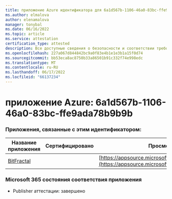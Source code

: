 ```yaml
---
title: приложение Azure идентификатора для 6a1d567b-1106-46a0-83bc-ffe9ada78b9b9b
ms.author: elmalova
author: elenamalova
manager: tonybal
ms.date: 06/16/2022
ms.topic: article
ms.service: attestation
certification_type: attested
description: Все доступные сведения о безопасности и соответствии требованиям для 6a1d567b-1106-46a0-83bc-ffe9ada78b9b.
ms.openlocfilehash: 227a067d844842bc9a0f83e4b1e1e3b1a15f0d74
ms.sourcegitcommit: bb53eca8ac8750b33a86501b91c332f74e998edc
ms.translationtype: MT
ms.contentlocale: ru-RU
ms.lasthandoff: 06/17/2022
ms.locfileid: "66137234"
---
```

# <a name="azure-app-id-6a1d567b-1106-46a0-83bc-ffe9ada78b9b"></a>приложение Azure: 6a1d567b-1106-46a0-83bc-ffe9ada78b9b9b


### <a name="apps-associated-with-this-id"></a>Приложения, связанные с этим идентификатором:
| **Название приложения** | **Сертифицировано** | **Просмотр в AppSource** |
|--------------|---------------|-----------------------|
| [BitFractal](../forward/WA200004172.md) |  | [https://appsource.microsoft.com/product/office/WA200004172](https://appsource.microsoft.com/product/office/WA200004172) |

### <a name="microsoft-365-app-compliance-status"></a>Microsoft 365 состояния соответствия приложения
- Publisher аттестации: завершено
